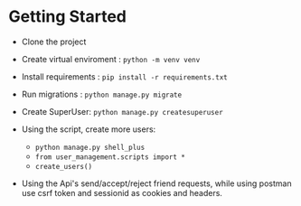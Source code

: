 # Getting Started

- Clone the project

- Create virtual enviroment : `python -m venv venv`

- Install requirements : `pip install -r requirements.txt`

- Run migrations : `python manage.py migrate`

- Create SuperUser: `python manage.py createsuperuser`

- Using the script, create more users:
    - `python manage.py shell_plus`
    - `from user_management.scripts import *`
    - `create_users()`

- Using the Api's send/accept/reject friend requests, while using postman use csrf token and sessionid as cookies and headers.

